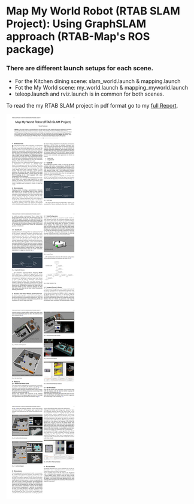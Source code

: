 # Map My World Robot (RTAB SLAM Project): Using GraphSLAM approach (RTAB-Map's ROS package)
### There are different launch setups for each scene.</br> 

[writeup]:writingup-MapMyWorldRobot.jpg

- For the Kitchen dining scene: slam_world.launch & mapping.launch 
- Fot the My World scene: my_world.launch & mapping_myworld.launch
- teleop.launch and rviz.launch is in common for both scenes.

To read the my RTAB SLAM project in pdf format go to my [full Report](writingup-MapMyWorldRobot.pdf).

![writeup]
